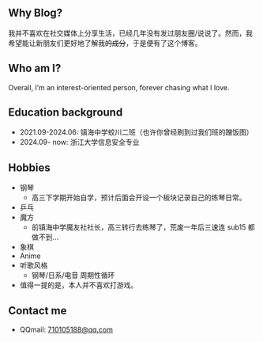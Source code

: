 ## Why Blog?
我并不喜欢在社交媒体上分享生活，已经几年没有发过朋友圈/说说了。然而，我希望能让新朋友们更好地了解我<del>的成分</del>，于是便有了这个博客。
<!-- I’m not someone who enjoys sharing my life publicly (I haven't posted on social media in years), so new friends who add me on WeChat or QQ might not know much about me. To give everyone a better sense of who I am, I decide to start this blog to document my life and study notes. -->

## Who am I?
Overall, I’m an interest-oriented person, forever chasing what I love.
<!-- But is that truly right?
> Forever trading places with the same old me.

> I’m racking up the cases of who I failed to be.

Just as the lyrics say, I may fall, but with no regrets. -->

## Education background
- 2021.09-2024.06:    镇海中学蛟川二班（也许你曾经刷到过我们班的蹭饭图）
- 2024.09- now:    浙江大学信息安全专业

## Hobbies

- 钢琴
    - 高三下学期开始自学，预计后面会开设一个板块记录自己的练琴日常。
- 乒乓
- 魔方
    - 前镇海中学魔友社社长，高三转行去练琴了，荒废一年后三速连 sub15 都做不到...
- 象棋
- Anime
- 听歌风格
    - 钢琴/日系/电音 周期性循环
- 值得一提的是，本人并不喜欢打游戏。


## Contact me
- QQmail: 710105188@qq.com